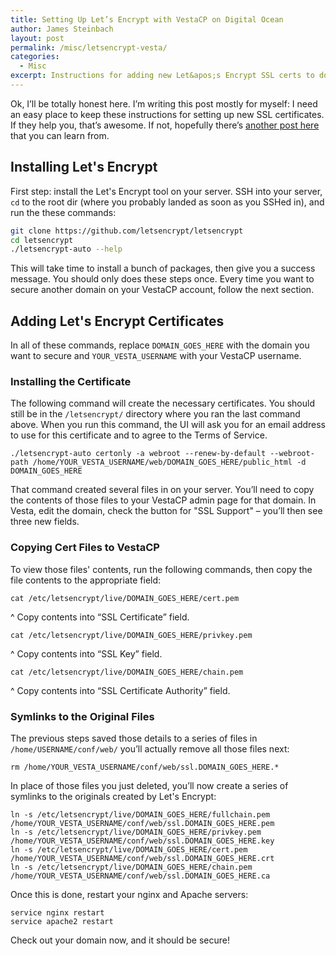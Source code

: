 ```yaml
---
title: Setting Up Let’s Encrypt with VestaCP on Digital Ocean
author: James Steinbach
layout: post
permalink: /misc/letsencrypt-vesta/
categories:
  - Misc
excerpt: Instructions for adding new Let&apos;s Encrypt SSL certs to domains managed by VestaCP on a Digital Ocean (Ubuntu 14) server.
---
```


Ok, I&#8217;ll be totally honest here. I&#8217;m writing this post mostly for myself: I need an easy place to keep these instructions for setting up new SSL certificates. If they help you, that&#8217;s awesome. If not, hopefully there&#8217;s [another post here](https://jdsteinbach.com) that you can learn from.

## Installing Let&apos;s Encrypt

First step: install the Let&apos;s Encrypt tool on your server. SSH into your server, `cd` to the root dir (where you probably landed as soon as you SSHed in), and run the these commands:

~~~bash
git clone https://github.com/letsencrypt/letsencrypt
cd letsencrypt
./letsencrypt-auto --help
~~~

This will take time to install a bunch of packages, then give you a success message. You should only does these steps once. Every time you want to secure another domain on your VestaCP account, follow the next section.

## Adding Let&apos;s Encrypt Certificates

In all of these commands, replace `DOMAIN_GOES_HERE` with the domain you want to secure and `YOUR_VESTA_USERNAME` with your VestaCP username.

### Installing the Certificate

The following command will create the necessary certificates. You should still be in the `/letsencrypt/` directory where you ran the last command above. When you run this command, the UI will ask you for an email address to use for this certificate and to agree to the Terms of Service.

~~~shell
./letsencrypt-auto certonly -a webroot --renew-by-default --webroot-path /home/YOUR_VESTA_USERNAME/web/DOMAIN_GOES_HERE/public_html -d DOMAIN_GOES_HERE
~~~

That command created several files in on your server. You&#8217;ll need to copy the contents of those files to your VestaCP admin page for that domain. In Vesta, edit the domain, check the button for "SSL Support" &ndash; you&#8217;ll then see three new fields.

### Copying Cert Files to VestaCP

To view those files' contents, run the following commands, then copy the file contents to the appropriate field:

~~~shell
cat /etc/letsencrypt/live/DOMAIN_GOES_HERE/cert.pem
~~~

^ Copy contents into “SSL Certificate” field.

~~~shell
cat /etc/letsencrypt/live/DOMAIN_GOES_HERE/privkey.pem
~~~

^ Copy contents into “SSL Key” field.

~~~shell
cat /etc/letsencrypt/live/DOMAIN_GOES_HERE/chain.pem
~~~

^ Copy contents into “SSL Certificate Authority” field.

### Symlinks to the Original Files

The previous steps saved those details to a series of files in `/home/USERNAME/conf/web/` you&#8217;ll actually remove all those files next:

~~~shell
rm /home/YOUR_VESTA_USERNAME/conf/web/ssl.DOMAIN_GOES_HERE.*
~~~

In place of those files you just deleted, you&#8217;ll now create a series of symlinks to the originals created by Let&apos;s Encrypt:

~~~shell
ln -s /etc/letsencrypt/live/DOMAIN_GOES_HERE/fullchain.pem /home/YOUR_VESTA_USERNAME/conf/web/ssl.DOMAIN_GOES_HERE.pem
ln -s /etc/letsencrypt/live/DOMAIN_GOES_HERE/privkey.pem /home/YOUR_VESTA_USERNAME/conf/web/ssl.DOMAIN_GOES_HERE.key
ln -s /etc/letsencrypt/live/DOMAIN_GOES_HERE/cert.pem /home/YOUR_VESTA_USERNAME/conf/web/ssl.DOMAIN_GOES_HERE.crt
ln -s /etc/letsencrypt/live/DOMAIN_GOES_HERE/chain.pem /home/YOUR_VESTA_USERNAME/conf/web/ssl.DOMAIN_GOES_HERE.ca
~~~

Once this is done, restart your nginx and Apache servers:

~~~shell
service nginx restart
service apache2 restart
~~~

Check out your domain now, and it should be secure!